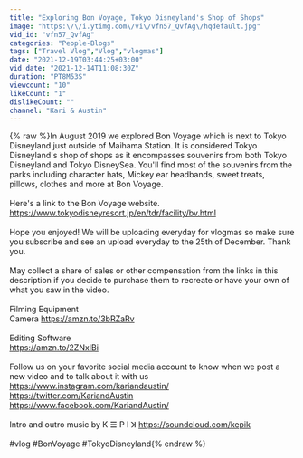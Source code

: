 ```yaml
---
title: "Exploring Bon Voyage, Tokyo Disneyland's Shop of Shops"
image: "https:\/\/i.ytimg.com\/vi\/vfn57_QvfAg\/hqdefault.jpg"
vid_id: "vfn57_QvfAg"
categories: "People-Blogs"
tags: ["Travel Vlog","Vlog","vlogmas"]
date: "2021-12-19T03:44:25+03:00"
vid_date: "2021-12-14T11:08:30Z"
duration: "PT8M53S"
viewcount: "10"
likeCount: "1"
dislikeCount: ""
channel: "Kari & Austin"
---
```

{% raw %}In August 2019 we explored Bon Voyage which is next to Tokyo Disneyland just outside of Maihama Station. It is considered Tokyo Disneyland's shop of shops as it encompasses souvenirs from both Tokyo Disneyland and Tokyo DisneySea. You'll find most of the souvenirs from the parks including character hats, Mickey ear headbands, sweet treats, pillows, clothes and more at Bon Voyage.  <br /><br />Here's a link to the Bon Voyage website.<br /><a rel="nofollow" target="blank" href="https://www.tokyodisneyresort.jp/en/tdr/facility/bv.html">https://www.tokyodisneyresort.jp/en/tdr/facility/bv.html</a><br /><br />Hope you enjoyed! We will be uploading everyday for vlogmas so make sure you subscribe and see an upload everyday to the 25th of December. Thank you.<br /><br />May collect a share of sales or other compensation from the links in this description if you decide to purchase them to recreate or have your own of what you saw in the video.<br /><br />Filming Equipment<br />Camera <a rel="nofollow" target="blank" href="https://amzn.to/3bRZaRv">https://amzn.to/3bRZaRv</a><br /><br />Editing Software<br /><a rel="nofollow" target="blank" href="https://amzn.to/2ZNxIBi">https://amzn.to/2ZNxIBi</a><br /><br />Follow us on your favorite social media account to know when we post a new video and to talk about it with us <br /><a rel="nofollow" target="blank" href="https://www.instagram.com/kariandaustin/​">https://www.instagram.com/kariandaustin/​</a><br /><a rel="nofollow" target="blank" href="https://twitter.com/KariandAustin​">https://twitter.com/KariandAustin​</a><br /><a rel="nofollow" target="blank" href="https://www.facebook.com/KariandAustin/​">https://www.facebook.com/KariandAustin/​</a><br /><br />Intro and outro music by K ☰ P I ꓘ <a rel="nofollow" target="blank" href="https://soundcloud.com/kepik">https://soundcloud.com/kepik</a><br /><br />#vlog #BonVoyage #TokyoDisneyland{% endraw %}

